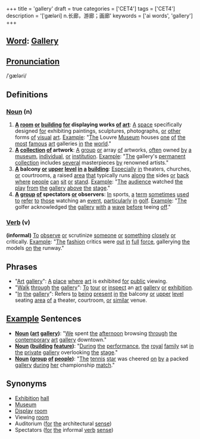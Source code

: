 +++
title = 'gallery'
draft = true
categories = ['CET4']
tags = ['CET4']
description = '[ˈgæləri] n.长廊，游廊；画廊'
keywords = ['ai words', 'gallery']
+++

## [Word](/en/post/word/): [Gallery](/en/post/gallery/)

## [Pronunciation](/en/post/pronunciation/)
/ˈɡæləri/

## Definitions
### [Noun](/en/post/noun/) (n)
1. **[A](/en/post/a/) [room](/en/post/room/) [or](/en/post/or/) [building](/en/post/building/) [for](/en/post/for/) displaying works [of](/en/post/of/) [art](/en/post/art/)**: [A](/en/post/a/) [space](/en/post/space/) specifically designed [for](/en/post/for/) exhibiting paintings, sculptures, photographs, [or](/en/post/or/) [other](/en/post/other/) forms [of](/en/post/of/) [visual](/en/post/visual/) [art](/en/post/art/). [Example](/en/post/example/): "[The](/en/post/the/) Louvre [Museum](/en/post/museum/) houses [one](/en/post/one/) [of](/en/post/of/) [the](/en/post/the/) [most](/en/post/most/) [famous](/en/post/famous/) [art](/en/post/art/) galleries [in](/en/post/in/) [the](/en/post/the/) [world](/en/post/world/)."
2. **[A](/en/post/a/) [collection](/en/post/collection/) [of](/en/post/of/) artwork**: [A](/en/post/a/) [group](/en/post/group/) [or](/en/post/or/) array [of](/en/post/of/) artworks, [often](/en/post/often/) owned [by](/en/post/by/) [a](/en/post/a/) [museum](/en/post/museum/), [individual](/en/post/individual/), [or](/en/post/or/) [institution](/en/post/institution/). [Example](/en/post/example/): "[The](/en/post/the/) gallery's [permanent](/en/post/permanent/) [collection](/en/post/collection/) includes [several](/en/post/several/) masterpieces [by](/en/post/by/) renowned artists."
3. **[A](/en/post/a/) balcony [or](/en/post/or/) [upper](/en/post/upper/) [level](/en/post/level/) [in](/en/post/in/) [a](/en/post/a/) [building](/en/post/building/)**: [Especially](/en/post/especially/) [in](/en/post/in/) theaters, churches, [or](/en/post/or/) courtrooms, [a](/en/post/a/) raised [area](/en/post/area/) [that](/en/post/that/) typically runs [along](/en/post/along/) [the](/en/post/the/) sides [or](/en/post/or/) [back](/en/post/back/) [where](/en/post/where/) [people](/en/post/people/) [can](/en/post/can/) [sit](/en/post/sit/) [or](/en/post/or/) [stand](/en/post/stand/). [Example](/en/post/example/): "[The](/en/post/the/) [audience](/en/post/audience/) watched [the](/en/post/the/) [play](/en/post/play/) [from](/en/post/from/) [the](/en/post/the/) [gallery](/en/post/gallery/) [above](/en/post/above/) [the](/en/post/the/) [stage](/en/post/stage/)."
4. **[A](/en/post/a/) [group](/en/post/group/) [of](/en/post/of/) spectators [or](/en/post/or/) observers**: [In](/en/post/in/) sports, [a](/en/post/a/) [term](/en/post/term/) [sometimes](/en/post/sometimes/) [used](/en/post/used/) [to](/en/post/to/) [refer](/en/post/refer/) [to](/en/post/to/) [those](/en/post/those/) watching an [event](/en/post/event/), [particularly](/en/post/particularly/) [in](/en/post/in/) [golf](/en/post/golf/). [Example](/en/post/example/): "[The](/en/post/the/) golfer acknowledged [the](/en/post/the/) [gallery](/en/post/gallery/) [with](/en/post/with/) [a](/en/post/a/) [wave](/en/post/wave/) [before](/en/post/before/) teeing [off](/en/post/off/)."

### [Verb](/en/post/verb/) (v)
**(informal)** [To](/en/post/to/) [observe](/en/post/observe/) [or](/en/post/or/) scrutinize [someone](/en/post/someone/) [or](/en/post/or/) [something](/en/post/something/) [closely](/en/post/closely/) [or](/en/post/or/) critically. [Example](/en/post/example/): "[The](/en/post/the/) [fashion](/en/post/fashion/) critics were [out](/en/post/out/) [in](/en/post/in/) [full](/en/post/full/) [force](/en/post/force/), gallerying [the](/en/post/the/) models [on](/en/post/on/) [the](/en/post/the/) runway."

## Phrases
- "[Art](/en/post/art/) [gallery](/en/post/gallery/)": [A](/en/post/a/) [place](/en/post/place/) [where](/en/post/where/) [art](/en/post/art/) is exhibited [for](/en/post/for/) [public](/en/post/public/) viewing.
- "[Walk](/en/post/walk/) [through](/en/post/through/) [the](/en/post/the/) [gallery](/en/post/gallery/)": [To](/en/post/to/) [tour](/en/post/tour/) [or](/en/post/or/) [inspect](/en/post/inspect/) an [art](/en/post/art/) [gallery](/en/post/gallery/) [or](/en/post/or/) [exhibition](/en/post/exhibition/).
- "[In](/en/post/in/) [the](/en/post/the/) [gallery](/en/post/gallery/)": Refers [to](/en/post/to/) [being](/en/post/being/) [present](/en/post/present/) [in](/en/post/in/) [the](/en/post/the/) balcony [or](/en/post/or/) [upper](/en/post/upper/) [level](/en/post/level/) seating [area](/en/post/area/) [of](/en/post/of/) [a](/en/post/a/) theater, courtroom, [or](/en/post/or/) [similar](/en/post/similar/) venue.

## [Example](/en/post/example/) Sentences
- **[Noun](/en/post/noun/) ([art](/en/post/art/) [gallery](/en/post/gallery/))**: "[We](/en/post/we/) spent [the](/en/post/the/) [afternoon](/en/post/afternoon/) browsing [through](/en/post/through/) [the](/en/post/the/) [contemporary](/en/post/contemporary/) [art](/en/post/art/) [gallery](/en/post/gallery/) downtown."
- **[Noun](/en/post/noun/) ([building](/en/post/building/) [feature](/en/post/feature/))**: "[During](/en/post/during/) [the](/en/post/the/) [performance](/en/post/performance/), [the](/en/post/the/) [royal](/en/post/royal/) [family](/en/post/family/) sat [in](/en/post/in/) [the](/en/post/the/) [private](/en/post/private/) [gallery](/en/post/gallery/) overlooking [the](/en/post/the/) [stage](/en/post/stage/)."
- **[Noun](/en/post/noun/) ([group](/en/post/group/) [of](/en/post/of/) [people](/en/post/people/))**: "[The](/en/post/the/) [tennis](/en/post/tennis/) [star](/en/post/star/) was cheered [on](/en/post/on/) [by](/en/post/by/) [a](/en/post/a/) packed [gallery](/en/post/gallery/) [during](/en/post/during/) [her](/en/post/her/) championship [match](/en/post/match/)."

## Synonyms
- [Exhibition](/en/post/exhibition/) [hall](/en/post/hall/)
- [Museum](/en/post/museum/)
- [Display](/en/post/display/) [room](/en/post/room/)
- Viewing [room](/en/post/room/)
- Auditorium ([for](/en/post/for/) [the](/en/post/the/) architectural [sense](/en/post/sense/)) 
- Spectators ([for](/en/post/for/) [the](/en/post/the/) informal [verb](/en/post/verb/) [sense](/en/post/sense/))
